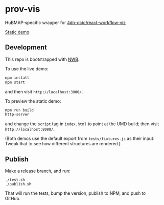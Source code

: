 # prov-vis
HuBMAP-specific wrapper for [4dn-dcic/react-workflow-viz](https://github.com/4dn-dcic/react-workflow-viz)

[Static demo](https://hubmapconsortium.github.io/prov-vis/)

## Development

This repo is bootstrapped with [NWB](https://github.com/insin/nwb/blob/master/docs/guides/ReactComponents.md).

To use the live demo:
```sh
npm install
npm start
```
and then visit `http://localhost:3000/`.

To preview the static demo:
```sh
npm run build
http-server
```
and change the `script` tag in `index.html` to point at the UMD build;
then visit `http://localhost:8080/`.

(Both demos use the default export from `tests/fixtures.js` as their input:
Tweak that to see how different structures are rendered.)

## Publish

Make a release branch, and run:
```
./test.sh
./publish.sh
```
That will run the tests, bump the version, publish to NPM, and push to GitHub.
